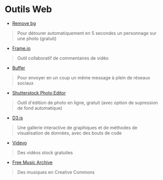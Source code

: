 # Outils Web

- [Remove bg](https://www.remove.bg/)
> Pour détourer automatiquement en 5 secondes un personnage sur une photo (gratuit)
- [Frame.io](https://frame.io/)
> Outil collaboratif de commentaires de vidéo
- [Buffer](https://buffer.com/)
> Pour envoyer en un coup un même message à plein de réseaux sociaux
- [Shutterstock Photo Editor](https://www.shutterstock.com/editor/home?ref=landing)
> Outil d'édition de photo en ligne, gratuit (avec option de supression de fond automatique)
- [D3.js](https://www.d3-graph-gallery.com/)
> Une gallerie interactive de graphiques et de méthodes de visualisation de données, avec des bouts de code

- [Videvo](https://www.videvo.net/)
> Des vidéos stock gratuites

- [Free Music Archive](https://freemusicarchive.org/static)
> Des musiques en Creative Commons
